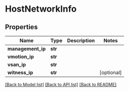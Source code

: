 # HostNetworkInfo

## Properties
Name | Type | Description | Notes
------------ | ------------- | ------------- | -------------
**management_ip** | **str** |  | 
**vmotion_ip** | **str** |  | 
**vsan_ip** | **str** |  | 
**witness_ip** | **str** |  | [optional] 

[[Back to Model list]](../README.md#documentation-for-models) [[Back to API list]](../README.md#documentation-for-api-endpoints) [[Back to README]](../README.md)

